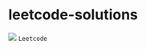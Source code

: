# leetcode-solutions
<img src='https://leetcode.com/_next/static/images/logo-dark-c96c407d175e36c81e236fcfdd682a0b.png'/> `Leetcode`
